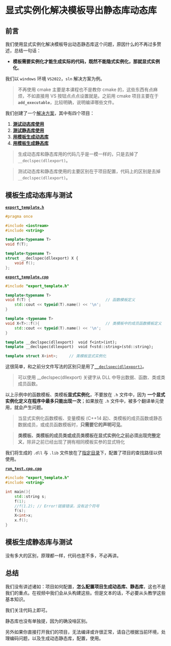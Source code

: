 # 显式实例化解决模板导出静态库动态库

## 前言

我们使用显式实例化解决模板导出动态静态库这个问题，原因什么的不再过多赘述，总结一句话：

- **模板需要实例化才能生成实际的代码，既然不能隐式实例化，那就显式实例化**。

我们以 `windows` 环境 `VS2022`，`sln` 解决方案为例。

> 不再使用 cmake 主要是本课程也不是教你 cmake 的，这些东西有点麻烦，不如直接用 VS 按钮点点点设置就是。之前用 cmake 项目主要在于 **`add_executable`**，比较明确，说明编译哪些文件。

我们创建了一个[解决方案](/code/05显式实例化解决模板导出动态静态库问题/05显式实例化解决模板导出动态静态库问题.sln)，其中有四个项目：

1. [**测试动态库使用**](/code/05显式实例化解决模板导出动态静态库问题/)
2. [**测试静态库使用**](/code/测试使用静态库/)
3. [**用模板生成动态库**](/code/生成动态库/)
4. [**用模板生成静态库**](/code/生成静态库/)

> 生成动态库和静态库用的代码几乎是一模一样的，只是去掉了 `__declspec(dllexport)`。

> 测试动态库和静态库使用的主要区别在于项目配置，代码上的区别是去掉 `__declspec(dllexport)`。

## 模板生成动态库与测试

[**`export_template.h`**](/code/生成动态库/export_template.h)

```cpp
#pragma once

#include <iostream>
#include <string>

template<typename T>
void f(T);

template<typename T>
struct __declspec(dllexport) X {
    void f();
};
```

[**`export_template.cpp`**](/code/生成动态库/export_template.cpp)

```cpp
#include "export_template.h"

template<typename T>
void f(T) {                                 // 函数模板定义
    std::cout << typeid(T).name() << '\n';
}

template <typename T>
void X<T>::f(){                             // 类模板中的成员函数模板定义
    std::cout << typeid(T).name() << '\n';
}

template __declspec(dllexport)  void f<int>(int);
template __declspec(dllexport)  void f<std::string>(std::string);

template struct X<int>;     // 类模板显式实例化
```

这很简单，和之前分文件写法的区别只是用了[`__declspec(dllexport)`](https://learn.microsoft.com/zh-cn/cpp/build/exporting-from-a-dll-using-declspec-dllexport?view=msvc-170)。

> 可以使用 __declspec(dllexport) 关键字从 DLL 中导出数据、函数、类或类成员函数。

以上示例中的函数模板、类模板**显式实例化**，不要放在 `.h` 文件中，因为
**一个显式实例化定义在程序中最多只能出现一次**；如果放在 `.h` 文件中，被多个翻译单元使用，就会产生问题。

> 当显式实例化函数模板、变量模板 (C++14 起)、类模板的成员函数或静态数据成员，或成员函数模板时，**只需要它的声明可见**。

> **类模板、类模板的成员类或成员类模板在显式实例化之前必须出现完整定义**，除非之前已经出现了拥有相同模板实参的显式特化

我们将生成的 `.dll` 与 `.lib` 文件放在了[指定目录](/code/05显式实例化解决模板导出动态静态库问题/lib/dll/)下，配置了项目的查找路径以供使用。

[**`run_test.cpp.cpp`**](/code/05显式实例化解决模板导出动态静态库问题/run_test.cpp.cpp)

```cpp
#include "export_template.h"
#include <string>

int main(){
    std::string s;
    f(1);
    //f(1.2); // Error!链接错误，没有这个符号
    f(s);
    X<int>x;
    x.f();
}
```

## 模板生成静态库与测试

没有多大的区别，原理都一样，代码也差不多，不必再讲。

## 总结

我们没有讲述诸如：项目如何配置，**怎么配置项目生成动态库、静态库**，这也不是我们的重点。在视频中我们会从头构建这些。但是文本的话，不必要从头教学这些基本知识。

我们关注代码上即可。

静态库也没有单独提，因为的确没啥区别。

另外如果你直接打开我们的项目，无法编译或许很正常，请自己根据当前环境，处理编码问题，以及生成动态静态库，配置，使用。
